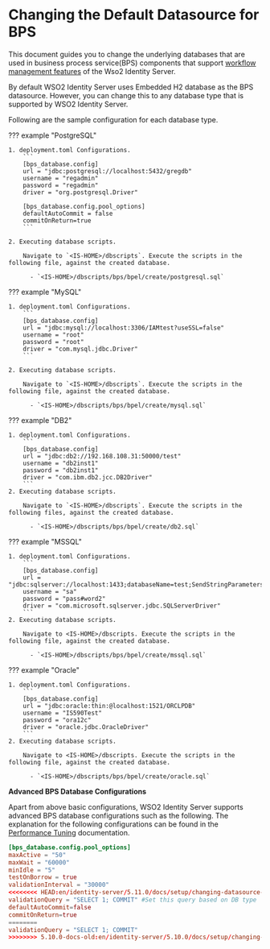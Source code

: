 # Changing the Default Datasource for BPS

This document guides you to change the underlying databases that are
used in business process service(BPS) components that support
[workflow management features](../../learn/workflow-management) of the
Wso2 Identity Server.

By default WSO2 Identity Server uses Embedded H2 database as the BPS
datasource. However, you can change this to any database type that is
supported by WSO2 Identity Server.

Following are the sample configuration for each database type.

??? example "PostgreSQL"
    
    1. deployment.toml Configurations.
        ```
        [bps_database.config]
        url = "jdbc:postgresql://localhost:5432/gregdb"
        username = "regadmin"
        password = "regadmin"
        driver = "org.postgresql.Driver"
      
        [bps_database.config.pool_options]
        defaultAutoCommit = false
        commitOnReturn=true
        ```
        
    2. Executing database scripts. 
    
        Navigate to `<IS-HOME>/dbscripts`. Execute the scripts in the following file, against the created database.    
            
          - `<IS-HOME>/dbscripts/bps/bpel/create/postgresql.sql`

??? example "MySQL"

    1. deployment.toml Configurations.
        ```
        [bps_database.config]
        url = "jdbc:mysql://localhost:3306/IAMtest?useSSL=false"
        username = "root"
        password = "root"
        driver = "com.mysql.jdbc.Driver"
        ```
    
    2. Executing database scripts. 

        Navigate to `<IS-HOME>/dbscripts`. Execute the scripts in the following file, against the created database.    
         
          - `<IS-HOME>/dbscripts/bps/bpel/create/mysql.sql`

??? example "DB2"

    1. deployment.toml Configurations.
        ```
        [bps_database.config]
        url = "jdbc:db2://192.168.108.31:50000/test"
        username = "db2inst1"
        password = "db2inst1"
        driver = "com.ibm.db2.jcc.DB2Driver"
        ```    
    2. Executing database scripts. 
    
        Navigate to `<IS-HOME>/dbscripts`. Execute the scripts in the following files, against the created database.    
         
          - `<IS-HOME>/dbscripts/bps/bpel/create/db2.sql`

??? example "MSSQL"

    1. deployment.toml Configurations.
        ```
        [bps_database.config]
        url = "jdbc:sqlserver://localhost:1433;databaseName=test;SendStringParametersAsUnicode=false"
        username = "sa"
        password = "pass#word2"
        driver = "com.microsoft.sqlserver.jdbc.SQLServerDriver"
        ```
    2. Executing database scripts. 
    
        Navigate to <IS-HOME>/dbscripts. Execute the scripts in the following file, against the created database.    
         
          - `<IS-HOME>/dbscripts/bps/bpel/create/mssql.sql`
    

??? example "Oracle"

    1. deployment.toml Configurations.
        ```
        [bps_database.config]
        url = "jdbc:oracle:thin:@localhost:1521/ORCLPDB"
        username = "IS590Test"
        password = "ora12c"
        driver = "oracle.jdbc.OracleDriver"
        ```
    2. Executing database scripts. 
    
        Navigate to <IS-HOME>/dbscripts. Execute the scripts in the following file, against the created database.    
         
          - `<IS-HOME>/dbscripts/bps/bpel/create/oracle.sql`

**Advanced BPS Database Configurations**

Apart from above basic configurations, WSO2 Identity Server supports advanced BPS database configurations such as 
the following. The explanation for the following configurations can be found in the 
[Performance Tuning](../../setup/performance-tuning-recommendations/#jdbc-pool-configuration) documentation.

   ``` toml
   [bps_database.config.pool_options]
   maxActive = "50"
   maxWait = "60000"
   minIdle = "5"
   testOnBorrow = true
   validationInterval = "30000"
<<<<<<<< HEAD:en/identity-server/5.11.0/docs/setup/changing-datasource-bpsds.md
   validationQuery = "SELECT 1; COMMIT" #Set this query based on DB type
   defaultAutoCommit=false
   commitOnReturn=true
========
   validationQuery = "SELECT 1; COMMIT"
>>>>>>>> 5.10.0-docs-old:en/identity-server/5.10.0/docs/setup/changing-datasource-bpsds.md
   ```
